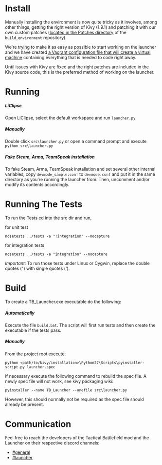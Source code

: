 # Install

Manually installing the environment is now quite tricky as it involves, among other things, getting the right version of Kivy (1.9.1) and patching it with our own custom patches ([located in the Patches directory](https://bitbucket.org/tacbf_launcher/build_environment/src/master/Patches/) of the `build_environment` repository).

We're trying to make it as easy as possible to start working on the launcher and we have created [a Vagrant configuration file that will create a virtual machine](https://bitbucket.org/tacbf_launcher/build_environment) containing everything that is needed to code right away.

Until issues with Kivy are fixed and the right patches are included in the Kivy source code, this is the preferred method of working on the launcher.
# Running

##### LiClipse
Open LiClipse, select the default workspace and run ```launcher.py```

##### Manually
Double click `src\launcher.py` or open a command prompt and execute `python src\launcher.py`

##### Fake Steam, Arma, TeamSpeak installation
To fake Steam, Arma, TeamSpeak installation and set several other internal variables, copy ```devmode_sample.conf``` to ```devmode.conf``` and put it in the same directory as you're running the launcher from. Then, uncomment and/or modify its contents accordingly.

# Running The Tests

To run the Tests cd into the src dir and run,

for unit test

`nosetests ../tests -a "!integration" --nocapture`

for integration tests

`nosetests ../tests -a "integration" --nocapture`

*Important:* To run those tests under Linux or Cygwin, replace the double
quotes (") with single quotes (').

# Build

To create a TB_Launcher.exe executable do the following:

##### Automatically
Execute the file ```build.bat```.
The script will first run tests and then create the executable if the tests pass.

##### Manually
From the project root
execute:

`python <path/to/kivy/installation>\Python27\Scripts\pyinstaller-script.py launcher.spec`

If necessary execute the following command to
rebuild the spec file. A newly spec file will not work, see kivy packaging wiki:

`pyinstaller --name TB_Launcher --onefile src\launcher.py`

However, this should normally not be required as the spec file should already be present.

# Communication

Feel free to reach the developers of the Tactical Battlefield mod and the Launcher on their respective discord channels:

* [#general](https://discordapp.com/channels/106788078437281792/106788078437281792)
* [#launcher](https://discordapp.com/channels/106788078437281792/106792735066894336)